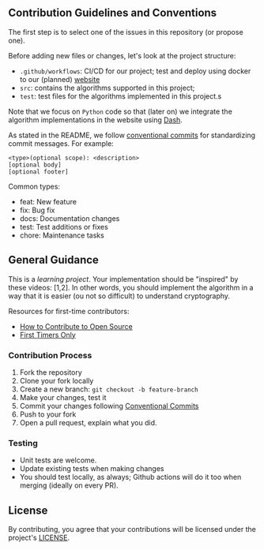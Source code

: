 ## Contribution Guidelines and Conventions

The first step is to select one of the issues in this repository (or propose one).

Before adding new files or changes, let's look at the project structure:

- `.github/workflows`: CI/CD for our project; test and deploy using docker to our (planned) [website](https://grupocpq.td.utfpr.edu.br/) 
- `src`: contains the algorithms supported in this project;
- `test`: test files for the algorithms implemented in this project.s

Note that we focus on `Python` code so that (later on) we integrate the algorithm implementations in the website using [Dash]().

As stated in the README, we follow [conventional commits](https://www.conventionalcommits.org/en/v1.0.0/) for standardizing commit messages. For example:

```
<type>(optional scope): <description>
[optional body]
[optional footer]
```

Common types:
- feat: New feature
- fix: Bug fix
- docs: Documentation changes
- test: Test additions or fixes
- chore: Maintenance tasks


## General Guidance

This is a *learning project*. Your implementation should be "inspired" by these videos: [1,2]. In other words, you should implement the algorithm in a way
that it is easier (ou not so difficult) to understand cryptography. 

Resources for first-time contributors:
- [How to Contribute to Open Source](https://opensource.guide/how-to-contribute/)
- [First Timers Only](https://www.firsttimersonly.com/)


### Contribution Process
1. Fork the repository
2. Clone your fork locally
2. Create a new branch: `git checkout -b feature-branch`
4. Make your changes, test it
5. Commit your changes following [Conventional Commits](https://www.conventionalcommits.org/)
6. Push to your fork
7. Open a pull request, explain what you did.

### Testing
- Unit tests are welcome.
- Update existing tests when making changes
- You should test locally, as always; Github actions will do it too when merging (ideally on every PR).

## License
By contributing, you agree that your contributions will be licensed under the
project's [LICENSE](./LICENSE).
